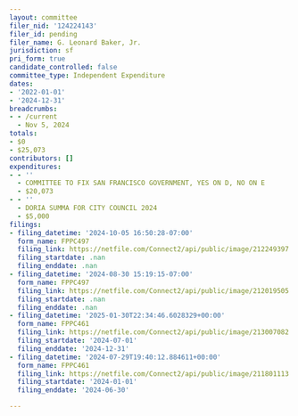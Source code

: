 ```yaml
---
layout: committee
filer_nid: '124224143'
filer_id: pending
filer_name: G. Leonard Baker, Jr.
jurisdiction: sf
pri_form: true
candidate_controlled: false
committee_type: Independent Expenditure
dates:
- '2022-01-01'
- '2024-12-31'
breadcrumbs:
- - /current
  - Nov 5, 2024
totals:
- $0
- $25,073
contributors: []
expenditures:
- - ''
  - COMMITTEE TO FIX SAN FRANCISCO GOVERNMENT, YES ON D, NO ON E
  - $20,073
- - ''
  - DORIA SUMMA FOR CITY COUNCIL 2024
  - $5,000
filings:
- filing_datetime: '2024-10-05 16:50:28-07:00'
  form_name: FPPC497
  filing_link: https://netfile.com/Connect2/api/public/image/212249397
  filing_startdate: .nan
  filing_enddate: .nan
- filing_datetime: '2024-08-30 15:19:15-07:00'
  form_name: FPPC497
  filing_link: https://netfile.com/Connect2/api/public/image/212019505
  filing_startdate: .nan
  filing_enddate: .nan
- filing_datetime: '2025-01-30T22:34:46.6028329+00:00'
  form_name: FPPC461
  filing_link: https://netfile.com/Connect2/api/public/image/213007082
  filing_startdate: '2024-07-01'
  filing_enddate: '2024-12-31'
- filing_datetime: '2024-07-29T19:40:12.884611+00:00'
  form_name: FPPC461
  filing_link: https://netfile.com/Connect2/api/public/image/211801113
  filing_startdate: '2024-01-01'
  filing_enddate: '2024-06-30'

---
```

